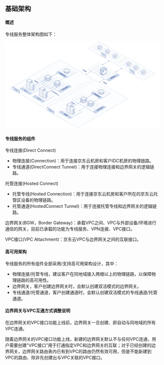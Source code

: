 ## **基础架构**

#### **概述**

专线服务整体架构图如下：

 ![](/image/Networking/Direct-Connect-Service/Infrastructure.png)



#### **专线服务的组件**

专线连接(Direct Connect)

- 物理连接(Connection)：用于连接京东云机房和客户IDC机房的物理链路。
- 专线通道(DirectConnect Tunnel)：用于连接物理连接和边界网关的逻辑链路。



托管连接(Hosted Connect)

- 托管专线(Hosted Connection)：用于连接京东云机房和客户所在的京东云托管区设备的物理链路。
- 托管通道(HostedConnect Tunnel)：用于连接托管专线和边界网关的逻辑链路。



边界网关(BGW，Border Gateway)：承载VPC之间、VPC与外部设备/环境进行通信的网关，目前已承载的功能为专线服务、VPN连接、VPC接口。


VPC接口(VPC Attachment)：京东云VPC与边界网关之间的互联接口。



#### **高可用架构**

专线服务的所有组件全部采用/支持高可用架构设计，其中：

- 物理连接/托管专线，建议客户在同地域接入两根以上的物理链路，以保障物理链路的高可用性。
- 边界网关，客户创建边界网关时，会默认创建双活模式的边界网关。
- 专线通道/托管通道，客户创建通道时，会默认创建双活模式的专线通道/托管通道。

#### **边界网关与VPC互通方式调整说明**

在边界网关的VPC接口功能上线前，边界网关一旦创建、即自动与同地域的所有VPC连通。

随着边界网关的VPC接口功能上线，新建的边界网关默认不与任何VPC连通，用户需要创建"VPC接口”用于打通指定VPC和边界网关的互联；对于已经创建的边界网关，边界网关路由表内已有到VPC的路由仍然有效可用，但是不能新建到VPC的路由、除非先创建出与VPC关联的VPC接口。
